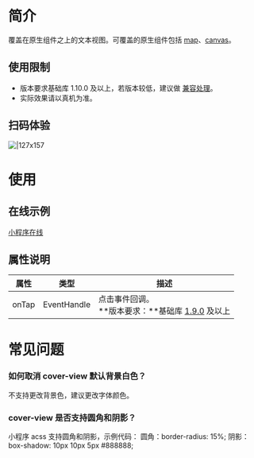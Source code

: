 # 简介

覆盖在原生组件之上的文本视图。可覆盖的原生组件包括 [map](https://opendocs.alipay.com/mini/component/map)、[canvas](https://opendocs.alipay.com/mini/component/canvas)。

## 使用限制

- 版本要求基础库 1.10.0 及以上，若版本较低，建议做 [兼容处理](https://opendocs.alipay.com/mini/framework/compatibility)。
- 实际效果请以真机为准。

## 扫码体验

![|127x157](https://gw.alipayobjects.com/mdn/rms_d929c6/afts/img/A*JFj2RaJ7iKEAAAAAAAAAAABjARQnAQ#align=left&display=inline&height=1906&margin=%5Bobject%20Object%5D&originHeight=1906&originWidth=1540&status=done&style=none&width=127)

# 使用

## 在线示例

[小程序在线](https://opendocs.alipay.com/openbox/mini/opendocs/basic-component?view=preview&defaultPage=pages/cover-view/index&defaultOpenedFiles=pages/cover-view/index&theme=light)

## 属性说明

| **属性** | **类型** | **描述** |
| --- | --- | --- |
| onTap | EventHandle | 点击事件回调。<br />**版本要求：**基础库 [1.9.0](https://opendocs.alipay.com/mini/framework/compatibility) 及以上 |

# 常见问题

### 如何取消 cover-view 默认背景白色？

不支持更改背景色，建议更改字体颜色。

### cover-view 是否支持圆角和阴影？

小程序 acss 支持圆角和阴影，示例代码： 圆角：border-radius: 15%; 阴影：box-shadow: 10px 10px 5px #888888;
